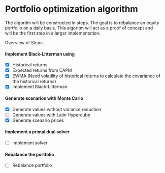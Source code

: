 # Portfolio optimization algorithm
The algoritm will be constructed in steps. The goal is to rebalance an equity portfolio on a daily basis.
This algoritm will act as a proof of concept and will be the first step in a larger implementation.

Overview of Steps:
#### Implement Black-Litterman using 
- [x] Historical returns 
- [x] Expected returns from CAPM
- [x] EWMA (Need volatility of historical returns to calculate the covariance of the historical returns)
- [x] Implement Black-Litterman

#### Generate scenarios with Monte Carlo 
- [x] Generate values without variance reduction
- [ ] Generate values with Latin Hypercube
- [x] Generate scenario prices

#### Implement a primal dual solver
- [ ] Implement solver

#### Rebalance the portfolio
- [ ] Rebalance portfolio
